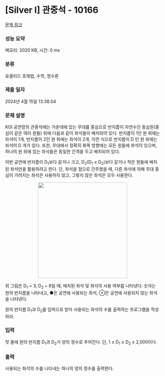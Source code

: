 # [Silver I] 관중석 - 10166 

[문제 링크](https://www.acmicpc.net/problem/10166) 

### 성능 요약

메모리: 2020 KB, 시간: 0 ms

### 분류

유클리드 호제법, 수학, 정수론

### 제출 일자

2024년 4월 15일 13:38:04

### 문제 설명

<p>KOI 공연장의 관중석에는 가운데에 있는 무대를 중심으로 반지름이 자연수인 동심원(중심이 같은 여러 원들) 위에 다음과 같이 좌석들이 배치되어 있다. 반지름이 1인 원 위에는 좌석이 1개, 반지름이 2인 원 위에는 좌석이 2개, 이런 식으로 반지름이 D 인 원 위에는 좌석이 D 개가 있다. 또한, 무대에서 정확히 북쪽 방향에는 모든 원들에 좌석이 있으며, 하나의 원 위에 있는 좌석들은 동일한 간격을 두고 배치되어 있다. </p>

<p>이번 공연에 반지름이 D<sub>1</sub>보다 같거나 크고, D<sub>2</sub>(D<sub>1</sub> ≤ D<sub>2</sub>)보다 같거나 작은 원들에 배치된 좌석만을 활용하려고 한다. 단, 좌석을 점으로 간주했을 때, 다른 좌석에 의해 무대 중심이 가려지는 좌석은 사용하지 않고, 그렇지 않은 좌석은 모두 사용한다.</p>

<p style="text-align: center;"><img alt="" src="https://upload.acmicpc.net/4efefa2f-be2b-4890-8111-4bfc62e999a3/-/preview/" style="width: 290px; height: 312px;"></p>

<p>위 그림은 D<sub>1</sub> = 3, D<sub>2</sub> = 6일 때, 배치된 좌석 및 좌석의 사용 여부를 나타낸다. 숫자는 원의 반지름을 나타내고, ●은 공연에 사용되는 좌석, ⊗은 공연에 사용되지 않는 좌석을 나타낸다. </p>

<p>원의 반지름 D<sub>1</sub>과 D<sub>2</sub>를 입력으로 받아 사용되는 좌석의 수를 출력하는 프로그램을 작성하라.</p>

### 입력 

 <p>첫 줄에 원의 반지름 D<sub>1</sub>과 D<sub>2</sub>가 양의 정수로 주어진다. 단, 1 ≤ D<sub>1</sub> ≤ D<sub>2</sub> ≤ 2,000이다.</p>

### 출력 

 <p>사용되는 좌석의 수를 나타내는 하나의 양의 정수를 출력한다. </p>

